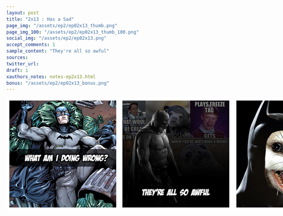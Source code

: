 ```yaml
---
layout: post
title: "2x13 : Has a Sad"
page_img: "/assets/ep2/ep02x13_thumb.png"
page_img_100: "/assets/ep2/ep02x13_thumb_100.png"
social_img: "/assets/ep2/ep02x13.png"
accept_comments: 1
sample_content: "They're all so awful"
sources: 
twitter_url: 
draft: 1
xauthors_notes: notes-ep2x13.html
bonus: "/assets/ep2/ep02x13_bonus.png"
---
```



<div style="margin-left: auto; margin-right: auto; width: 900px;">
  <img src="/assets/ep2/ep02x13.png" alt="Has a Sad" style="width: 900px" />
</div>

<div style="display: none">
  Script:

  Bonus:

</div>
